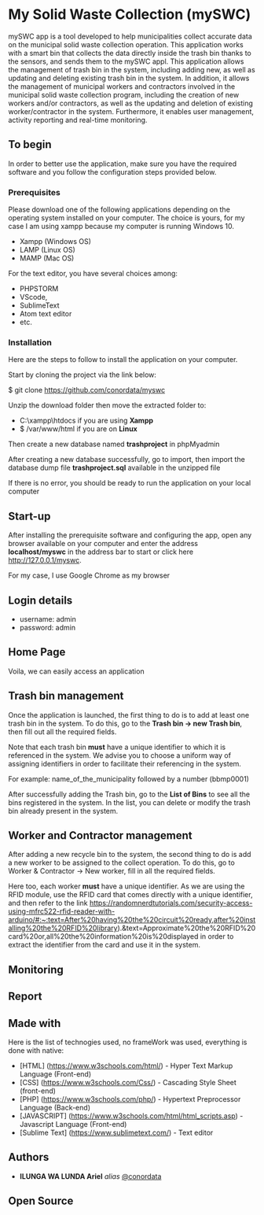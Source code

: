 # My Solid Waste Collection (mySWC)  

mySWC app is a tool developed to help municipalities collect accurate data on the municipal solid waste collection operation. This application works with a smart bin that collects the data directly inside the trash bin thanks to the sensors, and sends them to the mySWC appl. This application allows the management of trash bin in the system, including adding new, as well as updating and deleting existing trash bin in the system. In addition, it allows the management of municipal workers and contractors involved in the municipal solid waste collection program, including the creation of new workers and/or contractors, as well as the updating and deletion of existing worker/contractor in the system. Furthermore, it enables user management, activity reporting and real-time monitoring.
 
## To begin

In order to better use the application, make sure you have the required software and you follow the configuration steps provided below.

### Prerequisites

Please download one of the following applications depending on the operating system installed on your computer. The choice is yours, for my case I am using xampp because my computer is running Windows 10.

* Xampp 	(Windows OS)
* LAMP		(Linux OS)
* MAMP		(Mac OS)

For the text editor, you have several choices among:

* PHPSTORM
* VScode,
* SublimeText
* Atom text editor
* etc.

### Installation

Here are the steps to follow to install the application on your computer.

Start by cloning the project via the link below:

$ git clone https://github.com/conordata/myswc

Unzip the download folder then move the extracted folder to:

* C:\xampp\htdocs if you are using **Xampp**
* $ /var/www/html if you are on **Linux**

Then create a new database named **trashproject** in phpMyadmin 

After creating a new database successfully, go to import, then import the database dump file **trashproject.sql** available in the unzipped file

If there is no error, you should be ready to run the application on your local computer

## Start-up

After installing the prerequisite software and configuring the app, open any browser available on your computer and enter the address **localhost/myswc** in the address bar to start or click here http://127.0.0.1/myswc. 

For my case, I use Google Chrome as my browser

## Login details

* username: admin
* password: admin

## Home Page

Voila, we can easily access an application

## Trash bin management

Once the application is launched, the first thing to do is to add at least one trash bin in the system.
To do this, go to the **Trash bin -> new Trash bin**, then fill out all the required fields. 

Note that each trash bin **must** have a unique identifier to which it is referenced in the system. We advise you to choose a uniform way of assigning identifiers in order to facilitate their referencing in the system.

For example: name_of_the_municipality followed by a number (bbmp0001)

After successfully adding the Trash bin, go to the **List of Bins** to see all the bins registered in the system. In the list, you can delete or modify the trash bin already present in the system.

## Worker and Contractor management

After adding a new recycle bin to the system, the second thing to do is add a new worker to be assigned to the collect operation. To do this, go to Worker & Contractor -> New worker, fill in all the required fields.


Here too, each worker **must** have a unique identifier. As we are using the RFID module, use the RFID card that comes directly with a unique identifier, and then refer to the link 
https://randomnerdtutorials.com/security-access-using-mfrc522-rfid-reader-with-arduino/#:~:text=After%20having%20the%20circuit%20ready,after%20installing%20the%20RFID%20library).&text=Approximate%20the%20RFID%20card%20or,all%20the%20information%20is%20displayed in order to extract the identifier from the card and use it in the system.

## Monitoring

## Report

## Made with

Here is the list of technogies used, no frameWork was used, everything is done with native:

* [HTML] (https://www.w3schools.com/html/) - Hyper Text Markup Language (Front-end)
* [CSS] (https://www.w3schools.com/Css/) - Cascading Style Sheet (front-end)
* [PHP] (https://www.w3schools.com/php/) - Hypertext Preprocessor Language (Back-end)
* [JAVASCRIPT] (https://www.w3schools.com/html/html_scripts.asp) - Javascript Language (Front-end)
* [Sublime Text] (https://www.sublimetext.com/) - Text editor

## Authors

* **ILUNGA WA LUNDA Ariel** _alias_ [@conordata](https://github.com/conordata)

## Open Source

